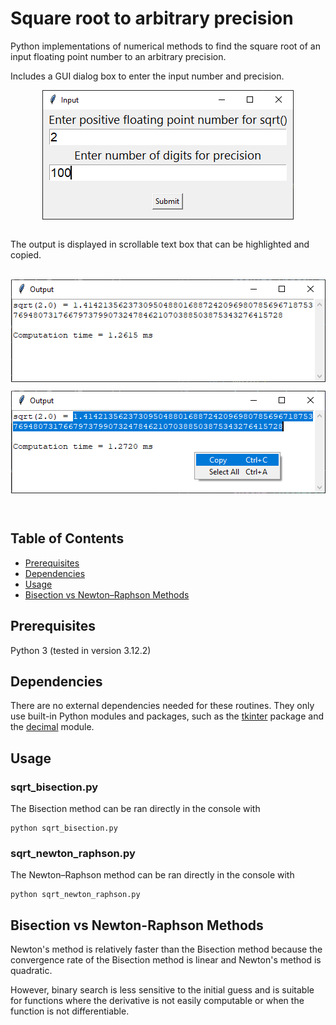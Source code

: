 # Square root to arbitrary precision
Python implementations of numerical methods to find the square root of an input floating point number to an arbitrary precision.

Includes a GUI dialog box to enter the input number and precision. 
<p align="center" width="100%">
  <img style="display: block; margin: auto;" src="./images/input-window.png"/>
</p>
<br>  
The output is displayed in scrollable text box that can be highlighted and copied.<br>
<br>
<p align="center" width="100%">
  <img style="display: block; margin: auto;" src="./images/output-window.png"/>
</p>
<p align="center" width="100%">
  <img style="display: block; margin: auto;" src="./images/output-window-copy.png"/>
</p>
<br>

## Table of Contents
- [Prerequisites](#prerequisites-heading)
- [Dependencies](#dependencies-heading)
- [Usage](#usage-heading)
- [Bisection vs Newton–Raphson Methods](#bisection-vs-newton-raphson-heading)

<a name="prerequisites-heading"></a>
## Prerequisites
Python 3 (tested in version 3.12.2)

<a name="prerequisites-heading"></a>
## Dependencies
There are no external dependencies needed for these routines. They only use built-in Python modules and packages, such as the [tkinter](https://docs.python.org/3/library/tkinter.html) package and the [decimal](https://docs.python.org/3/library/decimal.html) module.

<a name="usage-heading"></a>
## Usage
### sqrt_bisection.py
The Bisection method can be ran directly in the console with  
```console
python sqrt_bisection.py
```

### sqrt_newton_raphson.py
The Newton–Raphson method can be ran directly in the console with  
```console
python sqrt_newton_raphson.py
```
<a name="bisection-vs-newton-raphson-heading"></a>
## Bisection vs Newton-Raphson Methods
Newton's method is relatively faster than the Bisection method because the convergence rate of the Bisection method is linear and Newton's method is quadratic.  

However, binary search is less sensitive to the initial guess and is suitable for functions where the derivative is not easily computable or when the function is not differentiable.
